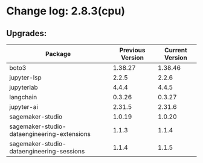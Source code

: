 # Change log: 2.8.3(cpu)

## Upgrades: 

Package | Previous Version | Current Version
---|---|---
boto3|1.38.27|1.38.46
jupyter-lsp|2.2.5|2.2.6
jupyterlab|4.4.4|4.4.5
langchain|0.3.26|0.3.27
jupyter-ai|2.31.5|2.31.6
sagemaker-studio|1.0.19|1.0.20
sagemaker-studio-dataengineering-extensions|1.1.3|1.1.4
sagemaker-studio-dataengineering-sessions|1.1.4|1.1.5
